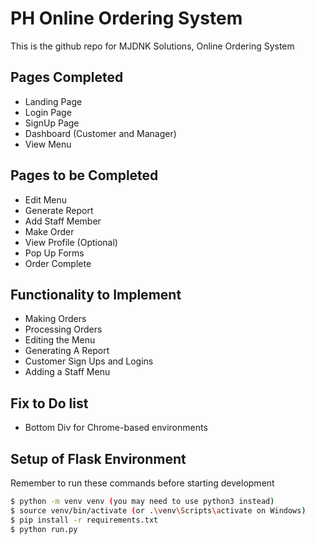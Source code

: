 # PH Online Ordering System

This is the github repo for MJDNK Solutions, Online Ordering System

## Pages Completed

- Landing Page
- Login Page
- SignUp Page
- Dashboard (Customer and Manager)
- View Menu

## Pages to be Completed

- Edit Menu
- Generate Report
- Add Staff Member
- Make Order
- View Profile (Optional)
- Pop Up Forms
- Order Complete

## Functionality to Implement

- Making Orders
- Processing Orders
- Editing the Menu
- Generating A Report
- Customer Sign Ups and Logins
- Adding a Staff Menu

## Fix to Do list

- Bottom Div for Chrome-based environments

## Setup of Flask Environment

Remember to run these commands before starting development

```bash
$ python -m venv venv (you may need to use python3 instead)
$ source venv/bin/activate (or .\venv\Scripts\activate on Windows)
$ pip install -r requirements.txt
$ python run.py
```

